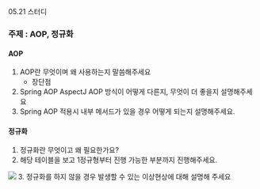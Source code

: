 05.21 스터디

### 주제 : AOP, 정규화

#### AOP
1. AOP란 무엇이며 왜 사용하는지 말씀해주세요
   - 장단점
2. Spring AOP AspectJ AOP 방식이 어떻게 다른지, 무엇이 더 좋을지 설명해주세요
3. Spring AOP 적용시 내부 메서드가 있을 경우 어떻게 되는지 설명해주세요.


#### 정규화
1. 정규화란 무엇이고 왜 필요한가요?
2. 해당 테이블을 보고 1정규형부터 진행 가능한 부분까지 진행해주세요.  
<image src="https://cdn.discordapp.com/attachments/1212245312987467930/1242466352594288710/image.png?ex=664e9936&is=664d47b6&hm=680c8481e9ffedf3aad677e0e6c63e7fb1fc45767a08331e600501b5b6e4aab5&">
3. 정규화를 하지 않을 경우 발생할 수 있는 이상현상에 대해 설명해 주세요
